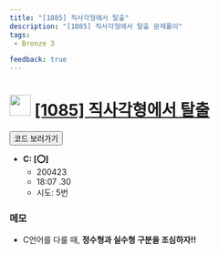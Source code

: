 ```yaml
---
title: "[1085] 직사각형에서 탈출"
description: "[1085] 직사각형에서 탈출 문제풀이"
tags: 
 - Bronze 3

feedback: true
---
```

<h1><img src="https://doky.space/assets/icpclev/b3.svg" height="37px"> <a href="http://icpc.me/1085">[1085] 직사각형에서 탈출</a></h1>

<a href="https://github.com/DokySp/acmicpc-practice/tree/master/1085"><button class="btn btn-info">코드 보러가기</button></a>

- **C: [:o:]**
  - 200423
  - 18:07 .30
  - 시도: 5번

### 메모
 - C언어를 다룰 때, **정수형과 실수형 구분을 조심하자!!**
